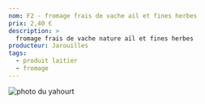 ```yaml
---
nom: F2 - fromage frais de vache ail et fines herbes
prix: 2,40 €
description: >
  fromage frais de vache nature aïl et fines herbes
producteur: Jarouilles
tags: 
  - produit laitier
  - fromage
---
```


![photo du yahourt](./media/fromage-frais.jpg)
